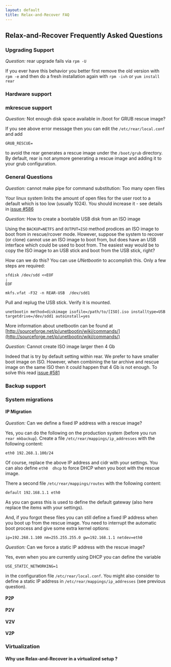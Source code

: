 ```yaml
---
layout: default
title: Relax-and-Recover FAQ
---
```


## Relax-and-Recover Frequently Asked Questions

### Upgrading Support

*Question:* rear upgrade fails via `rpm -U`

If you ever have this behavior you better first remove the old version with `rpm -e` and then do a fresh installation again with `rpm -ivh` or `yum install rear`

### Hardware support

### mkrescue support

*Question:* Not enough disk space available in /boot for GRUB rescue image?

If you see above error message then you can edit the `/etc/rear/local.conf` and add

    GRUB_RESCUE=

to avoid the rear generates a rescue image under the `/boot/grub` directory. By default,
rear is not anymore generating a rescue image and adding it to your grub configuration.

### General Questions

*Question:* cannot make pipe for command substitution: Too many open files

Your linux system linits the amount of open files for the user root to a default which is too low (usually 1024). You should increase it - see details in [issue #586](https://github.com/rear/rear/issues/586)

*Question:* How to create a bootable USB disk from an ISO image

Using the `BACKUP=NETFS` and `OUTPUT=ISO` method prodices an ISO image to boot from in rescue/rcover mode. However, suppose the system to recover (or clone) cannot use an ISO image to boot from, but does have an USB interface which could be used to boot from. The easiest way would be to copy the ISO image to an USB stick and boot from the USB stick, right?

How can we do this? You can use *UNetbootin* to accomplish this. Only a few steps are required:

    sfdisk /dev/sdd <<EOF
    ;
    EOF

    mkfs.vfat -F32 -n REAR-USB  /dev/sdd1

Pull and replug the USB stick. Verify it is mounted.

    unetbootin method=diskimage isofile=/path/to/[ISO].iso installtype=USB targetdrive=/dev/sdd1 autoinstall=yes

More information about unetbootin can be found at [http://sourceforge.net/p/unetbootin/wiki/commands/](http://sourceforge.net/p/unetbootin/wiki/commands/)

*Question:* Cannot create ISO image larger then 4 Gb

Indeed that is try by default setting within rear. We prefer to have smaller boot image on ISO. However, when combining the tar archive and rescue image on the same ISO then it could happen that 4 Gb is not enough. To solve this read [issue #581](https://github.com/rear/rear/issues/581)

### Backup support

### System migrations

#### IP Migration

*Question:* Can we define a fixed IP address with a rescue image?

Yes, you can do the following on the production system (before you run `rear mkbackup`). Create a file `/etc/rear/mappings/ip_addresses` with the following content:

    eth0 192.268.1.100/24

Of course, replace the above IP address and cidr with your settings. You can also define `eth0  dhcp` to force DHCP when you boot with the rescue image.

There a second file `/etc/rear/mappings/routes` with the following content:

    default 192.168.1.1 eth0

As you can guess this is used to define the default gateway (also here replace the items with your settings).

And, if you forgot these files you can still define a fixed IP address when you boot up from the rescue image. You need to interrupt the automatic boot process and give some extra kernel options:

    ip=192.268.1.100 nm=255.255.255.0 gw=192.168.1.1 netdev=eth0

*Question:* Can we force a static IP address with the rescue image?

Yes, even when you are currently using DHCP you can define the variable

    USE_STATIC_NETWORKING=1

in the configuration file `/etc/rear/local.conf`. You might also consider to define a static IP address in `/etc/rear/mappings/ip_addresses` (see previous question).


#### P2P

#### P2V

#### V2V

#### V2P

### Virtualization

#### Why use Relax-and-Recover in a virtualized setup ?
